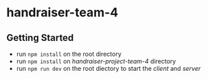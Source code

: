 # handraiser-team-4


## Getting Started
 - run `npm install` on the root directory
 - run `npm install` on *handraiser-project-team-4* directory 
 - run `npm run dev` on the root diectory to start the *client* and *server* 